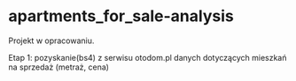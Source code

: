 # apartments_for_sale-analysis

Projekt w opracowaniu.

Etap 1: pozyskanie(bs4) z serwisu otodom.pl danych dotyczących mieszkań na sprzedaż (metraż, cena)
